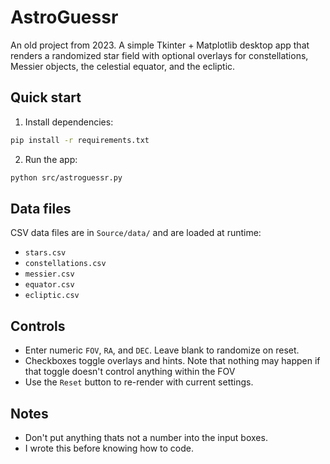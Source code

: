 # AstroGuessr

An old project from 2023. A simple Tkinter + Matplotlib desktop app that renders a randomized star field with optional overlays for constellations, Messier objects, the celestial equator, and the ecliptic. 

## Quick start

1. Install dependencies:

```bash
pip install -r requirements.txt
```

2. Run the app:

```bash
python src/astroguessr.py
```

## Data files

CSV data files are in `Source/data/` and are loaded at runtime:

- `stars.csv`
- `constellations.csv`
- `messier.csv`
- `equator.csv`
- `ecliptic.csv`

## Controls

- Enter numeric `FOV`, `RA`, and `DEC`. Leave blank to randomize on reset.
- Checkboxes toggle overlays and hints. Note that nothing may happen if that toggle doesn't control anything within the FOV
- Use the `Reset` button to re-render with current settings.

## Notes

- Don't put anything thats not a number into the input boxes. 
- I wrote this before knowing how to code. 



